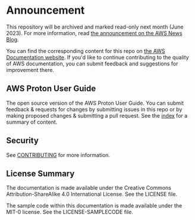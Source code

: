 # Announcement

This repository will be archived and marked read-only next month (June 2023). For more information, read [the announcement on the AWS News Blog](https://aws.amazon.com/blogs/aws/retiring-the-aws-documentation-on-github/).

You can find the corresponding content for this repo on [the AWS Documentation website](https://docs.aws.amazon.com/proton/latest/userguide). If you'd like to continue contributing to the quality of AWS documentation, you can submit feedback and suggestions for improvement there.

## AWS Proton User Guide

The open source version of the AWS Proton User Guide. You can submit feedback & requests for changes by submitting issues in this repo or by making proposed changes & submitting a pull request. See the [index](doc_source/index.md) for a summary of content.

## Security

See [CONTRIBUTING](CONTRIBUTING.md#security-issue-notifications) for more information.

## License Summary

The documentation is made available under the Creative Commons Attribution-ShareAlike 4.0 International License. See the LICENSE file.

The sample code within this documentation is made available under the MIT-0 license. See the LICENSE-SAMPLECODE file.
